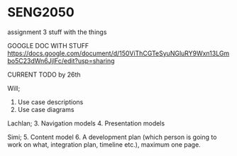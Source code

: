 # SENG2050
assignment 3 stuff with the things


GOOGLE DOC WITH STUFF
https://docs.google.com/document/d/150ViThCGTeSyuNGluRY9Wxn13LGmbo5C23dWn6JjlFc/edit?usp=sharing

CURRENT TODO by 26th

Will;
1. Use case descriptions
2. Use case diagrams

Lachlan;
3. Navigation models
4. Presentation models

Simi;
5. Content model
6. A development plan (which person is going to work on what, integration plan, timeline etc.),
maximum one page.
